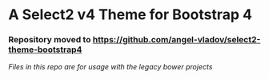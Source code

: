 # A Select2 v4 Theme for Bootstrap 4

### Repository moved to https://github.com/angel-vladov/select2-theme-bootstrap4

_Files in this repo are for usage with the legacy bower projects_
